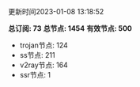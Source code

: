 更新时间2023-01-08 13:18:52

**总订阅: 73**
**总节点: 1454**
**有效节点: 500**
- trojan节点: 124
- ss节点: 211
- v2ray节点: 164
- ssr节点: 1
